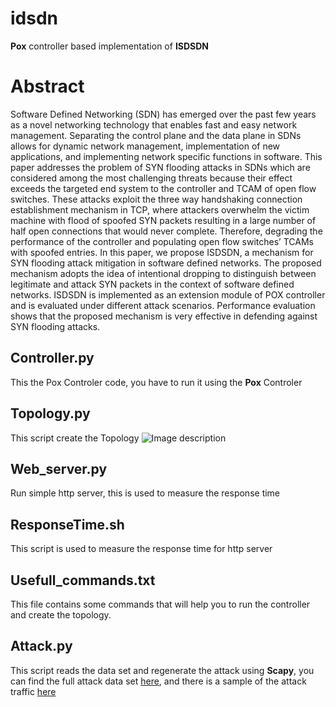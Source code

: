 # idsdn
**Pox** controller based implementation of **ISDSDN**

# Abstract
Software Defined Networking (SDN) has emerged over the past few years as a novel networking technology that enables fast and easy network management. Separating the control plane and the data plane in SDNs allows for dynamic network management, implementation of new applications, and implementing network specific functions in software. This paper addresses the problem of SYN flooding attacks in SDNs which are considered among the most challenging threats because their effect exceeds the targeted end system to the controller and TCAM of open flow switches. These attacks exploit the three way handshaking connection establishment mechanism in TCP, where attackers overwhelm the victim machine with flood of spoofed SYN packets resulting in a large number of half open connections that would never complete. Therefore, degrading the performance of the controller and populating open flow switches’ TCAMs with spoofed entries. In this paper, we propose ISDSDN, a mechanism for SYN flooding attack mitigation in software defined networks. The proposed mechanism adopts the idea of intentional dropping to distinguish between legitimate and attack SYN packets in the context of software defined networks. ISDSDN is implemented as an extension module of POX controller and is evaluated under different attack scenarios. Performance evaluation shows that the proposed mechanism is very effective in defending against SYN flooding attacks.


## Controller.py
This the Pox Controler code, you have to run it using the **Pox** Controler 

## Topology.py
This script create the Topology ![Image description](https://github.com/yazid2121/ISDSDN/blob/master/Topo.png)

## Web_server.py
Run simple http server, this is used to measure the response time

## ResponseTime.sh
This script is used to measure the response time for http server

## Usefull_commands.txt
This file contains some commands that will help you to run the controller  and create the topology. 

##  Attack.py
This script reads the data set and regenerate the attack using **Scapy**, you can find the full attack data set [here](https://drive.google.com/file/d/1bmyW985G8HY7CLMWJnaIK-5mvl8sYAbn/view), and there is a sample of the attack traffic [here](https://github.com/yazid2121/ISDSDN/blob/master/Data%20set/AttackTraffic.txt) 
